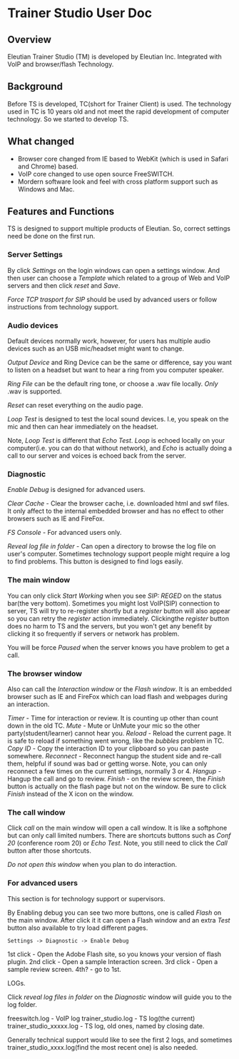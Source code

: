 # Trainer Studio User Doc

## Overview

Eleutian Trainer Studio (TM) is developed by Eleutian Inc. Integrated with VoIP and browser/flash Technology.

## Background

Before TS is developed, TC(short for Trainer Client) is used. The technology used in TC is 10 years old and not meet the rapid development of computer technology. So we started to develop TS.

## What changed

- Browser core changed from IE based to WebKit (which is used in Safari and Chrome) based.
- VoIP core changed to use open source FreeSWITCH.
- Mordern software look and feel with cross platform support such as Windows and Mac.

## Features and Functions

TS is designed to support multiple products of Eleutian. So, correct settings need be done on the first run.

### Server Settings

By click *Settings* on the login windows can open a settings window. And then user can choose a *Template* which related to a group of Web and VoIP servers and then click *reset* and *Save*.

*Force TCP trasport for SIP* should be used by advanced users or follow instructions from technology support.

### Audio devices

Default devices normally work, however, for users has multiple audio devices such as an USB mic/headset might want to change.

*Output Device* and Ring Device can be the same or difference, say you want to listen on a headset but want to hear a ring from you computer speaker.

*Ring File* can be the default ring tone, or choose a .wav file locally. *Only*  .wav is supported.

*Reset* can reset everything on the audio page.

*Loop Test* is designed to test the local sound devices. I.e, you speak on the mic and then can hear immediately on the headset.

Note, *Loop Test* is different that *Echo Test*. *Loop* is echoed locally on your computer(i.e. you can do that without network), and *Echo* is actually doing a call to our server and voices is echoed back from the server.

### Diagnostic

*Enable Debug* is designed for advanced users.

*Clear Cache* - Clear the browser cache, i.e. downloaded html and swf files. It only affect to the internal embedded browser and has no effect to other browsers such as IE and FireFox.

*FS Console* - For advanced users only.

*Reveal log file in folder* - Can open a directory to browse the log file on user's computer. Sometimes technology support people might require a log to find problems. This button is designed to find logs easily.

### The main window

You can only click *Start Working* when you see *SIP: REGED* on the status bar(the very bottom). Sometimes you might lost VoIP(SIP) connection to server, TS will try to re-register shortly but a *register* button will also appear so you can retry the *register* action immediately. Clickingthe *register* button does no harm to TS and the servers, but you won't get any benefit by clicking it so frequently if servers or network has problem.

You will be force *Paused* when the server knows you have problem to get a call.

### The browser window

Also can call the *Interaction window* or the *Flash window*. It is an embedded browser such as IE and FireFox which can load flash and webpages during an interaction.

*Timer* - Time for interaction or review. It is counting up other than count down in the old TC.
*Mute* - Mute or UnMute your mic so the other party(student/learner) cannot hear you.
*Reload* - Reload the current page. It is safe to reload if something went wrong, like the *bubbles* problem in TC.
*Copy ID* - Copy the interaction ID to your clipboard so you can paste somewhere.
*Reconnect* - Reconnect hangup the student side and re-call them, helpful if sound was bad or getting worse. Note, you can only reconnect a few times on the current settings, normally 3 or 4.
*Hangup* - Hangup the call and go to review.
*Finish* - on the review screen, the *Finish* button is actually on the flash page but not on the window. Be sure to click *Finish* instead of the X icon on the window.

### The call window

Click *call* on the main window will open a call window. It is like a softphone but can only call limited numbers. There are shortcuts buttons such as *Conf 20* (conference room 20) or *Echo Test*. Note, you still need to click the *Call* button after those shortcuts.

*Do not open this window* when you plan to do interaction.

### For advanced users

This section is for technology support or supervisors.

By Enabling debug you can see two more buttons, one is called *Flash* on the main window. After click it it can open a Flash window and an extra *Test* button also available to try load different pages.

	Settings -> Diagnostic -> Enable Debug 

1st click - Open the Adobe Flash site, so you knows your version of flash plugin.
2nd click - Open a sample Interaction screen.
3rd click - Open a sample review screen.
4th? - go to 1st.

LOGs.

Click *reveal log files in folder* on the *Diagnostic* window will guide you to the log folder. 

freeswitch.log - VoIP log
trainer\_studio.log - TS log(the current)
trainer\_studio\_xxxxx.log - TS log, old ones, named by closing date.

Generally technical support would like to see the first 2 logs, and sometimes trainer\_studio\_xxxx.log(find the most recent one) is also needed.


